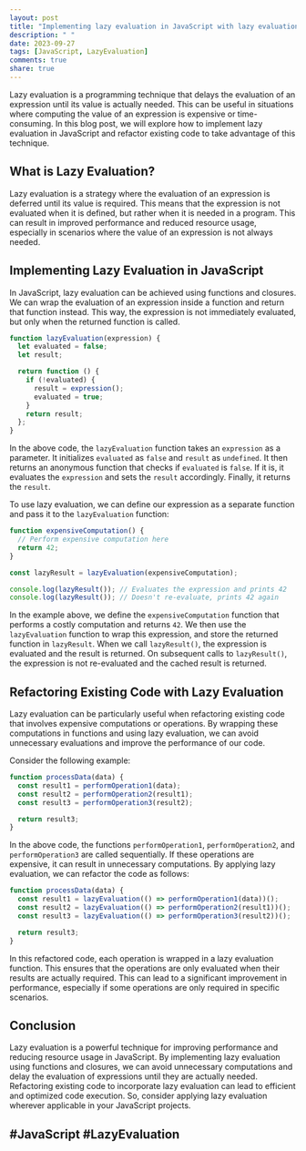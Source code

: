 ```yaml
---
layout: post
title: "Implementing lazy evaluation in JavaScript with lazy evaluation refactoring"
description: " "
date: 2023-09-27
tags: [JavaScript, LazyEvaluation]
comments: true
share: true
---
```


Lazy evaluation is a programming technique that delays the evaluation of an expression until its value is actually needed. This can be useful in situations where computing the value of an expression is expensive or time-consuming. In this blog post, we will explore how to implement lazy evaluation in JavaScript and refactor existing code to take advantage of this technique.

## What is Lazy Evaluation?

Lazy evaluation is a strategy where the evaluation of an expression is deferred until its value is required. This means that the expression is not evaluated when it is defined, but rather when it is needed in a program. This can result in improved performance and reduced resource usage, especially in scenarios where the value of an expression is not always needed.

## Implementing Lazy Evaluation in JavaScript

In JavaScript, lazy evaluation can be achieved using functions and closures. We can wrap the evaluation of an expression inside a function and return that function instead. This way, the expression is not immediately evaluated, but only when the returned function is called.

```javascript
function lazyEvaluation(expression) {
  let evaluated = false;
  let result;

  return function () {
    if (!evaluated) {
      result = expression();
      evaluated = true;
    }
    return result;
  };
}
```

In the above code, the `lazyEvaluation` function takes an `expression` as a parameter. It initializes `evaluated` as `false` and `result` as `undefined`. It then returns an anonymous function that checks if `evaluated` is `false`. If it is, it evaluates the `expression` and sets the `result` accordingly. Finally, it returns the `result`.

To use lazy evaluation, we can define our expression as a separate function and pass it to the `lazyEvaluation` function:

```javascript
function expensiveComputation() {
  // Perform expensive computation here
  return 42;
}

const lazyResult = lazyEvaluation(expensiveComputation);

console.log(lazyResult()); // Evaluates the expression and prints 42
console.log(lazyResult()); // Doesn't re-evaluate, prints 42 again
```

In the example above, we define the `expensiveComputation` function that performs a costly computation and returns `42`. We then use the `lazyEvaluation` function to wrap this expression, and store the returned function in `lazyResult`. When we call `lazyResult()`, the expression is evaluated and the result is returned. On subsequent calls to `lazyResult()`, the expression is not re-evaluated and the cached result is returned.

## Refactoring Existing Code with Lazy Evaluation

Lazy evaluation can be particularly useful when refactoring existing code that involves expensive computations or operations. By wrapping these computations in functions and using lazy evaluation, we can avoid unnecessary evaluations and improve the performance of our code.

Consider the following example:

```javascript
function processData(data) {
  const result1 = performOperation1(data);
  const result2 = performOperation2(result1);
  const result3 = performOperation3(result2);

  return result3;
}
```

In the above code, the functions `performOperation1`, `performOperation2`, and `performOperation3` are called sequentially. If these operations are expensive, it can result in unnecessary computations. By applying lazy evaluation, we can refactor the code as follows:

```javascript
function processData(data) {
  const result1 = lazyEvaluation(() => performOperation1(data))();
  const result2 = lazyEvaluation(() => performOperation2(result1))();
  const result3 = lazyEvaluation(() => performOperation3(result2))();

  return result3;
}
```

In this refactored code, each operation is wrapped in a lazy evaluation function. This ensures that the operations are only evaluated when their results are actually required. This can lead to a significant improvement in performance, especially if some operations are only required in specific scenarios.

## Conclusion

Lazy evaluation is a powerful technique for improving performance and reducing resource usage in JavaScript. By implementing lazy evaluation using functions and closures, we can avoid unnecessary computations and delay the evaluation of expressions until they are actually needed. Refactoring existing code to incorporate lazy evaluation can lead to efficient and optimized code execution. So, consider applying lazy evaluation wherever applicable in your JavaScript projects.

## #JavaScript #LazyEvaluation